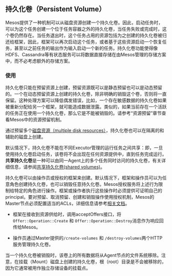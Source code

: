 ## 持久化卷（Persistent Volume）

Mesos提供了一种机制可以从磁盘资源创建一个持久化卷。因此，启动任务时，可以为这个任务创建一个位于任务容器之外的持久化卷，当任务失败或完成时，这个卷仍然存在。当任务退出时，这个任务占用的资源包括为之创建的持久化卷被归还给框架，因此，框架可以再次启动这个任务，或者基于这些资源启动一个恢复任务，甚至以之前任务的输出作为输入启动一个新的任务。持久化卷功能使得像HDFS、Cassandra等有状态服务可以将数据直接存储在由Mesos管理的存储方案中，而不必考虑额外的存储方案。

### 使用

持久化卷只能在预留资源上创建，预留资源既可以是静态预留也可以是动态预留的。一个在动态预留资源上创建的持久化卷，除非明确的销毁这个卷，否则将一直保留。这种处理方案可以降低偶发错误，比如，一个存在敏感数据的持久化卷如果被重新分配给另一个框架，就可能造成数据泄露。类似的，如果当前存在一个活跃的任务正在使用一个持久化卷，那么它是不能被销毁的。请参考“资源预留”章节查看Mesos中的资源预留机制。

通过预留多个[磁盘资源（multiple disk resources）](http://mesos.apache.org/documentation/latest/multiple-disk)，持久化卷也可以在隔离的和辅助的磁盘上创建。

默认情况下，持久化卷不能在不同Executor管理的运行任务之间共享：即，一旦使用持久化卷启动任务，该卷将不会出现在任何资源提供中，直到任务完成运行。**共享持久化卷**是一种可以由同一Agent上的多个任务同时访问的持久化卷，有关详细信息，请参阅[共享持久化卷(shared volumes)](https://github.com/apache/mesos/blob/master/docs/shared-resources.md)。

持久化卷可以由操作员或授权的框架来创建。默认情况下，框架和操作员可以为任意角色创建持久化卷，也可以销毁任意持久化卷。Mesos授权服务将上述行为限制给特定的角色进行操作。框架或操作者执行这些操作时必须提供可证明自己的principal。要对预留、取消预留、创建和销毁操作使用授权机制，Mesos的Master节点必须配置适当的ACLs，详细信息请参考[相关文档](http://mesos.apache.org/documentation/latest/authorization/)。

- 框架在接收到资源供给时，调用acceptOffers接口，将`Offer::Operation::Create` 和 `Offer::Operation::Destroy`消息作为响应回传给Mesos。

- 操作员通过Master提供的`/create-volumes` 和 `/destroy-volumes`两个HTTP服务管理持久化卷。

当一个持久化卷被销毁时，该卷上的所有数据将从Agent节点的文件系统移除。注意，在挂载（Mount）磁盘上创建的持久化卷，根（root）目录是不会被移除的，因为它通常被用作独立存储设备的挂载点。

